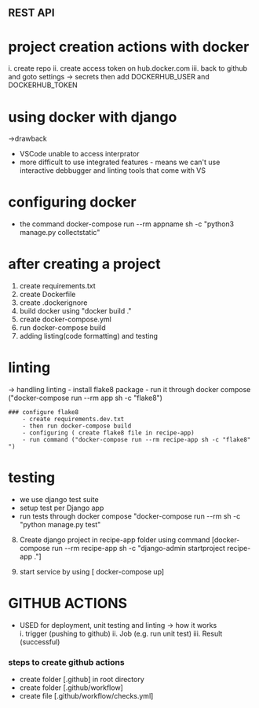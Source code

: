 ## REST API 

# project creation actions with docker
i. create repo
ii. create access token on hub.docker.com
iii. back to github and goto settings -> secrets then add DOCKERHUB_USER and DOCKERHUB_TOKEN 


# using docker with django
->drawback
- VSCode unable to access interprator
- more difficult to use integrated features - means we can't use interactive debbugger and linting tools that come with VS

# configuring docker
- the command
  docker-compose run --rm appname sh -c "python3 manage.py collectstatic"

# after creating a project
1. create requirements.txt
2. create Dockerfile
3. create .dockerignore
4. build docker  using "docker build ."
5. create docker-compose.yml
6. run docker-compose build
7. adding listing(code formatting) and testing

# linting
   -> handling linting
     - install flake8 package
     - run it through docker compose ("docker-compose run --rm app sh -c "flake8")

    ### configure flake8
        - create requirements.dev.txt
        - then run docker-compose build
        - configuring ( create flake8 file in recipe-app)
        - run command ("docker-compose run --rm recipe-app sh -c "flake8" ")


# testing
  - we use django test suite
  - setup test per Django app
  - run tests through docker compose
    "docker-compose run --rm sh -c "python manage.py test"

8. Create django project in recipe-app folder using command [docker-compose run --rm recipe-app sh -c "django-admin startproject recipe-app ."]

9. start service by using [ docker-compose up]



# GITHUB ACTIONS
- USED for deployment, unit testing and linting
-> how it works  
   i. trigger (pushing to github)
   ii. Job (e.g. run unit test)
   iii. Result (successful)

### steps to create github actions
 - create folder [.github] in root directory
 - create folder [.github/workflow]
 - create file [.github/workflow/checks.yml]